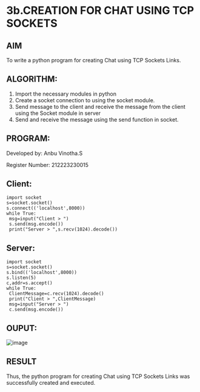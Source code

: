 # 3b.CREATION FOR CHAT USING TCP SOCKETS
## AIM
To write a python program for creating Chat using TCP Sockets Links.

## ALGORITHM:
1. Import the necessary modules in python
2. Create a socket connection to using the socket module.
3. Send message to the client and receive the message from the client using the Socket module in
 server
4. Send and receive the message using the send function in socket.
   
## PROGRAM:
Developed by: Anbu Vinotha.S

Register Number: 212223230015

## Client:
```
import socket
s=socket.socket()
s.connect(('localhost',8000))
while True:
 msg=input("Client > ")
 s.send(msg.encode())
 print("Server > ",s.recv(1024).decode())
```

## Server:
```
import socket
s=socket.socket()
s.bind(('localhost',8000))
s.listen(5)
c,addr=s.accept()
while True:
 ClientMessage=c.recv(1024).decode()
 print("Client > ",ClientMessage)
 msg=input("Server > ")
 c.send(msg.encode())
```

## OUPUT:
![image](https://github.com/anbuvinotha/3b_CHAT_USING_TCP_SOCKETS/assets/144871822/46e88afd-5408-45d9-af8e-0f2f11de49f5)


## RESULT
Thus, the python program for creating Chat using TCP Sockets Links was successfully 
created and executed.
